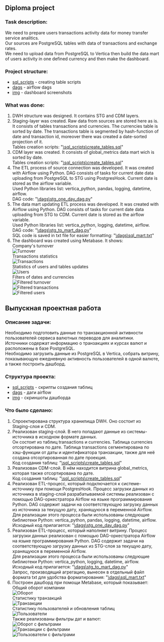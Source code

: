 ## Diploma project

### Task description:
We need to prepare users transactions activity data for money transfer service analitics.\
Our sources are PostgreSQL tables with data of transactions and exchange rates.\
We need to upload data from PostgreSQL to Vertica then build the data mart of users activity in one defined currency and then make the dashboard.

### Project structure:
* [sql_scripts](https://github.com/PonomarevVladimir/Portfolio/tree/main/vertica_project/sql_scripts) - creating table scripts
* [dags](https://github.com/PonomarevVladimir/Portfolio/tree/main/vertica_project/dags) - airflow dags
* [img](https://github.com/PonomarevVladimir/Portfolio/tree/main/vertica_project/img) - dashboard screenshots

### What was done:
1. DWH structure was designed. It contains STG and CDM layers.
2. Staging-layer was created. Raw data from sources are stored here as is.\
It consists of tables transactions and currencies. The currencies table is sorted by date. The transactions table is segmented by hash-function of date and transaction id, moreover there was created a date-sorted projection of it.\
Tables creation scripts:
"[\sql_scripts\create_tables.sql](https://github.com/PonomarevVladimir/Portfolio/blob/main/vertica_project/sql_scripts/create_tables.sql)"
3. CDM layer was created. It consists of global_metrics data mart wich is sorted by date.\
Tables creation scripts:
"[\sql_scripts\create_tables.sql](https://github.com/PonomarevVladimir/Portfolio/blob/main/vertica_project/sql_scripts/create_tables.sql)"
4. The ETL process of source connection was developed. It was created with Airflow using Python. DAG consists of tasks for current date data uploading from PostgreSQL to STG using PostgresHook. Current date is stored as the airflow variable.\
Used Python libraries list: vertica_python, pandas, logging, datetime, airflow.\
DAG code:
"[\dags\stg_one_day_dag.py](https://github.com/PonomarevVladimir/Portfolio/blob/main/vertica_project/dags/stg_one_day_dag.py)"
5. The data mart updating ETL process was developed. It was created with Airflow using Python. DAG consists of tasks for current date data uploading from STG to CDM. Current date is stored as the airflow variable.\
Used Python libraries list: vertica_python, logging, datetime, airflow.\
DAG code:
"[\dags\stg_to_mart_dag.py](https://github.com/PonomarevVladimir/Portfolio/blob/main/vertica_project/dags/stg_to_mart_dag.py)"\
SQL code is saved in txt file for easier formatting:
"[\dags\sql_mart.txt](https://github.com/PonomarevVladimir/Portfolio/blob/main/vertica_project/dags/sql_mart.txt)"
6. The dashboard was created using Metabase. It shows:\
Company's turnover\
![Turnover](https://github.com/PonomarevVladimir/Portfolio/blob/main/vertica_project/img/Screenshot%202023-06-20%20at%2011.49.33.png)\
Transactions statistics\
![Transactions](https://github.com/PonomarevVladimir/de-project-final/blob/main/src/img/Screenshot%202023-06-20%20at%2011.49.39.png)\
Statistics of users and tables updates\
![Users](https://github.com/PonomarevVladimir/Portfolio/blob/main/vertica_project/img/Screenshot%202023-06-20%20at%2011.49.43.png)\
Filters of dates and currencies\
![Filtered turnover](https://github.com/PonomarevVladimir/Portfolio/blob/main/vertica_project/img/Screenshot%202023-06-20%20at%2011.50.30.png)\
![Filtered transactions](https://github.com/PonomarevVladimir/Portfolio/blob/main/vertica_project/img/Screenshot%202023-06-20%20at%2011.50.34.png)\
![Filtered users](https://github.com/PonomarevVladimir/Portfolio/blob/main/vertica_project/img/Screenshot%202023-06-20%20at%2011.50.38.png)

## Выпускная проектная работа 

### Описание задачи:
Необходимо подготовить данные по транзакционной активности пользователей сервиса валютных переводов для аналитики.\
Источники содержат информацию о транзакциях и курсах валют и расположены в базе PostgreSQL.\
Необходимо загрузить данные из PostgreSQL в Vertica, собрать витрину, показывающую ежедневную активность пользователей в одной валюте, а также построить дашборд. 

### Структура проекта:
* [sql_scripts](https://github.com/PonomarevVladimir/Portfolio/tree/main/vertica_project/sql_scripts) - скрипты создания таблиц
* [dags](https://github.com/PonomarevVladimir/Portfolio/tree/main/vertica_project/dags) - даги airflow
* [img](https://github.com/PonomarevVladimir/Portfolio/tree/main/vertica_project/img) - скриншоты дашборда

### Что было сделано:
1. Спроектирована структура хранилища DWH. Оно состоит из Staging-слоя и CDM.
2. Реализован staging-слой. В него попадают данные из системы-источника в исходном формате данных.\
Он состоит из таблиц transactions и currencies. Таблица currencies отсортирована по дате. Таблица transactions сегментирована по хэш-функции от даты и идентификатора транзакции, также для неё создана отсортированная по дате проекция.\
Код создания таблиц: "[\sql_scripts\create_tables.sql](https://github.com/PonomarevVladimir/Portfolio/blob/main/vertica_project/sql_scripts/create_tables.sql)"
3. Реализован CDM-слой. В нём находится витрина global_metrics, которая также отсортирована по дате.\
Код создания таблиц: "[\sql_scripts\create_tables.sql](https://github.com/PonomarevVladimir/Portfolio/blob/main/vertica_project/sql_scripts/create_tables.sql)"
4. Реализован ETL-процесс, который подключается к системе-источнику при помощи PostgresHook. Процесс загрузки данных из источника в staging-слой разрабатываемой системы реализован с помощью DAG-оркестратора Airflow на языке программирования Python. DAG содержит задачи на соответствующую загрузку данных из источника за текущую дату, хранящуюся в переменной Airflow.\
Для реализации этого процесса были использованы следующие библиотеки Python: vertica_python, pandas, logging, datetime, airflow.\
Исходный код прилагается: "[\dags\stg_one_day_dag.py](https://github.com/PonomarevVladimir/Portfolio/blob/main/vertica_project/dags/stg_one_day_dag.py)"
5. Реализован ETL-процесс, который наполняет витрину. Процесс загрузки данных реализован с помощью DAG-оркестратора Airflow на языке программирования Python. DAG содержит задачи на соответствующую загрузку данных из STG-слоя за текущую дату, хранящуюся в переменной Airflow.\
Для реализации этого процесса были использованы следующие библиотеки Python: vertica_python, logging, datetime, airflow.\
Исходный код прилагается: "[\dags\stg_to_mart_dag.py](https://github.com/PonomarevVladimir/Portfolio/blob/main/vertica_project/dags/stg_to_mart_dag.py)"\
Запрос, производящий агрегацию, вынесен в отдельный файл формата txt для удобства форматирования: "[\dags\sql_mart.txt](https://github.com/PonomarevVladimir/Portfolio/blob/main/vertica_project/dags/sql_mart.txt)"
6. Построен дашборд при помощи Metabase, который показывает:\
Общий оборот компании\
![Оборот](https://github.com/PonomarevVladimir/Portfolio/blob/main/vertica_project/img/Screenshot%202023-06-20%20at%2011.49.33.png)\
Статистику транзакций\
![Транзакции](https://github.com/PonomarevVladimir/de-project-final/blob/main/src/img/Screenshot%202023-06-20%20at%2011.49.39.png)\
Статистику пользователей и обновления таблиц\
![Пользователи](https://github.com/PonomarevVladimir/Portfolio/blob/main/vertica_project/img/Screenshot%202023-06-20%20at%2011.49.43.png)\
Также реализованы фильтры дат и валют:\
![Оборот с фильтрами](https://github.com/PonomarevVladimir/Portfolio/blob/main/vertica_project/img/Screenshot%202023-06-20%20at%2011.50.30.png)\
![Транзакции с фильтрами](https://github.com/PonomarevVladimir/Portfolio/blob/main/vertica_project/img/Screenshot%202023-06-20%20at%2011.50.34.png)\
![Пользователи с фильтрами](https://github.com/PonomarevVladimir/Portfolio/blob/main/vertica_project/img/Screenshot%202023-06-20%20at%2011.50.38.png)

